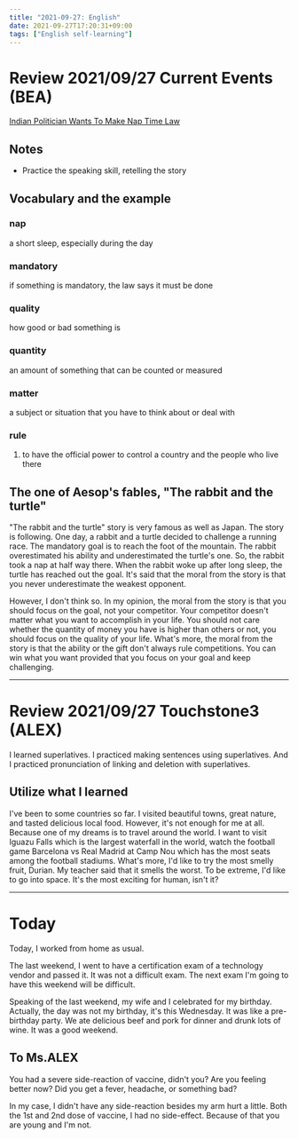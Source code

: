 ```yaml
---
title: "2021-09-27: English"
date: 2021-09-27T17:20:31+09:00
tags: ["English self-learning"]
---
```

# Review 2021/09/27 Current Events (BEA)
[Indian Politician Wants To Make Nap Time Law](https://eikaiwa.dmm.com/app/daily-news/article/indian-politician-wants-to-make-nap-time-law/9euiPDnIEeuz5X9Ha_k_Yg)

## Notes
* Practice the speaking skill, retelling the story

## Vocabulary and the example

### nap
a short sleep, especially during the day

### mandatory
if something is mandatory, the law says it must be done

### quality
how good or bad something is

### quantity
an amount of something that can be counted or measured

### matter
a subject or situation that you have to think about or deal with

### rule
1. to have the official power to control a country and the people who live there

## The one of Aesop's fables, "The rabbit and the turtle"
"The rabbit and the turtle" story is very famous as well as Japan.
The story is following.
One day, a rabbit and a turtle decided to challenge a running race.
The mandatory goal is to reach the foot of the mountain.
The rabbit overestimated his ability and underestimated the turtle's one.
So, the rabbit took a nap at half way there.
When the rabbit woke up after long sleep, the turtle has reached out the goal.
It's said that the moral from the story is that you never underestimate the weakest opponent.

However, I don't think so.
In my opinion, the moral from the story is that you should focus on the goal, not your competitor.
Your competitor doesn't matter what you want to accomplish in your life.
You should not care whether the quantity of money you have is higher than others or not, you should focus on the quality of your life.
What's more, the moral from the story is that the ability or the gift don't always rule competitions.
You can win what you want provided that you focus on your goal and keep challenging.

---
# Review 2021/09/27 Touchstone3 (ALEX)
I learned superlatives.
I practiced making sentences using superlatives.
And I practiced pronunciation of linking and deletion with superlatives.

## Utilize what I learned
I've been to some countries so far.
I visited beautiful towns, great nature, and tasted delicious local food.
However, it's not enough for me at all.
Because one of my dreams is to travel around the world.
I want to visit Iguazu Falls which is the largest waterfall in the world,
watch the football game Barcelona vs Real Madrid at Camp Nou which has the most seats among the football stadiums.
What's more, I'd like to try the most smelly fruit, Durian.
My teacher said that it smells the worst.
To be extreme, I'd like to go into space.
It's the most exciting for human, isn't it?

---

# Today
Today, I worked from home as usual.

The last weekend, I went to have a certification exam of a technology vendor and passed it.
It was not a difficult exam.
The next exam I'm going to have this weekend will be difficult.

Speaking of the last weekend, my wife and I celebrated for my birthday.
Actually, the day was not my birthday, it's this Wednesday.
It was like a pre-birthday party.
We ate delicious beef and pork for dinner and drunk lots of wine.
It was a good weekend.

## To Ms.ALEX

You had a severe side-reaction of vaccine, didn't you?
Are you feeling better now?
Did you get a fever, headache, or something bad?

In my case, I didn't have any side-reaction besides my arm hurt a little.
Both the 1st and 2nd dose of vaccine, I had no side-effect.
Because of that you are young and I'm not.
